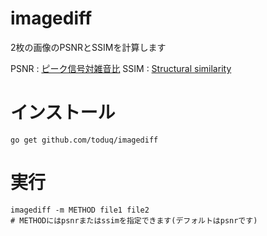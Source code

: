 # imagediff

2枚の画像のPSNRとSSIMを計算します

PSNR : [ピーク信号対雑音比](https://ja.wikipedia.org/wiki/%E3%83%94%E3%83%BC%E3%82%AF%E4%BF%A1%E5%8F%B7%E5%AF%BE%E9%9B%91%E9%9F%B3%E6%AF%94)
SSIM : [Structural similarity](https://en.wikipedia.org/wiki/Structural_similarity)

# インストール

```
go get github.com/toduq/imagediff
```

# 実行

```
imagediff -m METHOD file1 file2
# METHODにはpsnrまたはssimを指定できます(デフォルトはpsnrです)
```
